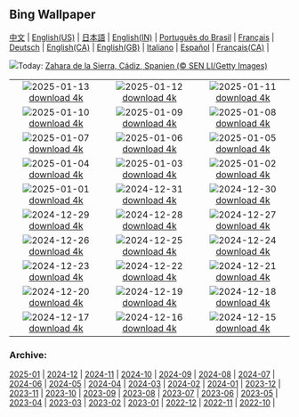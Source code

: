## Bing Wallpaper
[中文](README.md) |                     [English(US)](en-US.md) |                     [日本語](ja-JP.md) |                     [English(IN)](en-IN.md) |                     [Português do Brasil](pt-BR.md) |                     [Français](fr-FR.md) |                     [Deutsch](de-DE.md) |                     [English(CA)](en-CA.md) |                     [English(GB)](en-GB.md) |                     [Italiano](it-IT.md) |                     [Español](es-ES.md) |                     [Français(CA)](fr-CA.md) |                    

![](https://www.bing.com/th?id=OHR.CadizSpain_DE-DE6446198457_UHD.jpg&w=1000)Today: [Zahara de la Sierra, Cádiz, Spanien (© SEN LI/Getty Images)](https://www.bing.com/th?id=OHR.CadizSpain_DE-DE6446198457_UHD.jpg)

|      |      |      |
| :----: | :----: | :----: |
|![](https://www.bing.com/th?id=OHR.CoastalWales_DE-DE5918144653_UHD.jpg&pid=hp&w=384&h=216&rs=1&c=4)2025-01-13 [download 4k](https://www.bing.com/th?id=OHR.CoastalWales_DE-DE5918144653_UHD.jpg)|![](https://www.bing.com/th?id=OHR.CrescentTail_DE-DE3317267643_UHD.jpg&pid=hp&w=384&h=216&rs=1&c=4)2025-01-12 [download 4k](https://www.bing.com/th?id=OHR.CrescentTail_DE-DE3317267643_UHD.jpg)|![](https://www.bing.com/th?id=OHR.GermanyAppleOnWinterTree_DE-DE6727700722_UHD.jpg&pid=hp&w=384&h=216&rs=1&c=4)2025-01-11 [download 4k](https://www.bing.com/th?id=OHR.GermanyAppleOnWinterTree_DE-DE6727700722_UHD.jpg)|
|![](https://www.bing.com/th?id=OHR.BubbleLake_DE-DE3603764208_UHD.jpg&pid=hp&w=384&h=216&rs=1&c=4)2025-01-10 [download 4k](https://www.bing.com/th?id=OHR.BubbleLake_DE-DE3603764208_UHD.jpg)|![](https://www.bing.com/th?id=OHR.NamibiaDunes_DE-DE7496419422_UHD.jpg&pid=hp&w=384&h=216&rs=1&c=4)2025-01-09 [download 4k](https://www.bing.com/th?id=OHR.NamibiaDunes_DE-DE7496419422_UHD.jpg)|![](https://www.bing.com/th?id=OHR.GreatWallStairs_DE-DE7232445822_UHD.jpg&pid=hp&w=384&h=216&rs=1&c=4)2025-01-08 [download 4k](https://www.bing.com/th?id=OHR.GreatWallStairs_DE-DE7232445822_UHD.jpg)|
|![](https://www.bing.com/th?id=OHR.BouldersNZ_DE-DE6991214761_UHD.jpg&pid=hp&w=384&h=216&rs=1&c=4)2025-01-07 [download 4k](https://www.bing.com/th?id=OHR.BouldersNZ_DE-DE6991214761_UHD.jpg)|![](https://www.bing.com/th?id=OHR.RavennaBasilica_DE-DE6763936064_UHD.jpg&pid=hp&w=384&h=216&rs=1&c=4)2025-01-06 [download 4k](https://www.bing.com/th?id=OHR.RavennaBasilica_DE-DE6763936064_UHD.jpg)|![](https://www.bing.com/th?id=OHR.WinterLandscapeBavaria_DE-DE6496709723_UHD.jpg&pid=hp&w=384&h=216&rs=1&c=4)2025-01-05 [download 4k](https://www.bing.com/th?id=OHR.WinterLandscapeBavaria_DE-DE6496709723_UHD.jpg)|
|![](https://www.bing.com/th?id=OHR.VietnamFalls_DE-DE6165029954_UHD.jpg&pid=hp&w=384&h=216&rs=1&c=4)2025-01-04 [download 4k](https://www.bing.com/th?id=OHR.VietnamFalls_DE-DE6165029954_UHD.jpg)|![](https://www.bing.com/th?id=OHR.TolkienOxford_DE-DE5846503746_UHD.jpg&pid=hp&w=384&h=216&rs=1&c=4)2025-01-03 [download 4k](https://www.bing.com/th?id=OHR.TolkienOxford_DE-DE5846503746_UHD.jpg)|![](https://www.bing.com/th?id=OHR.ArdezSwitzerland_DE-DE7533597545_UHD.jpg&pid=hp&w=384&h=216&rs=1&c=4)2025-01-02 [download 4k](https://www.bing.com/th?id=OHR.ArdezSwitzerland_DE-DE7533597545_UHD.jpg)|
|![](https://www.bing.com/th?id=OHR.PolarBearSwim_DE-DE5203449776_UHD.jpg&pid=hp&w=384&h=216&rs=1&c=4)2025-01-01 [download 4k](https://www.bing.com/th?id=OHR.PolarBearSwim_DE-DE5203449776_UHD.jpg)|![](https://www.bing.com/th?id=OHR.BavariaNewYearsEveFireworks_DE-DE4504129944_UHD.jpg&pid=hp&w=384&h=216&rs=1&c=4)2024-12-31 [download 4k](https://www.bing.com/th?id=OHR.BavariaNewYearsEveFireworks_DE-DE4504129944_UHD.jpg)|![](https://www.bing.com/th?id=OHR.MountFieldNP_DE-DE4643713603_UHD.jpg&pid=hp&w=384&h=216&rs=1&c=4)2024-12-30 [download 4k](https://www.bing.com/th?id=OHR.MountFieldNP_DE-DE4643713603_UHD.jpg)|
|![](https://www.bing.com/th?id=OHR.BorobudurBells_DE-DE1793437311_UHD.jpg&pid=hp&w=384&h=216&rs=1&c=4)2024-12-29 [download 4k](https://www.bing.com/th?id=OHR.BorobudurBells_DE-DE1793437311_UHD.jpg)|![](https://www.bing.com/th?id=OHR.CoralTurtle_DE-DE1141048085_UHD.jpg&pid=hp&w=384&h=216&rs=1&c=4)2024-12-28 [download 4k](https://www.bing.com/th?id=OHR.CoralTurtle_DE-DE1141048085_UHD.jpg)|![](https://www.bing.com/th?id=OHR.LakeBledSnow_DE-DE0780577347_UHD.jpg&pid=hp&w=384&h=216&rs=1&c=4)2024-12-27 [download 4k](https://www.bing.com/th?id=OHR.LakeBledSnow_DE-DE0780577347_UHD.jpg)|
|![](https://www.bing.com/th?id=OHR.MouseholeXmas_DE-DE8175245850_UHD.jpg&pid=hp&w=384&h=216&rs=1&c=4)2024-12-26 [download 4k](https://www.bing.com/th?id=OHR.MouseholeXmas_DE-DE8175245850_UHD.jpg)|![](https://www.bing.com/th?id=OHR.ReindeerTrio_DE-DE1704555391_UHD.jpg&pid=hp&w=384&h=216&rs=1&c=4)2024-12-25 [download 4k](https://www.bing.com/th?id=OHR.ReindeerTrio_DE-DE1704555391_UHD.jpg)|![](https://www.bing.com/th?id=OHR.SantaSnowglobe_DE-DE7632109173_UHD.jpg&pid=hp&w=384&h=216&rs=1&c=4)2024-12-24 [download 4k](https://www.bing.com/th?id=OHR.SantaSnowglobe_DE-DE7632109173_UHD.jpg)|
|![](https://www.bing.com/th?id=OHR.FestivusCranes_DE-DE1009786321_UHD.jpg&pid=hp&w=384&h=216&rs=1&c=4)2024-12-23 [download 4k](https://www.bing.com/th?id=OHR.FestivusCranes_DE-DE1009786321_UHD.jpg)|![](https://www.bing.com/th?id=OHR.GermanyAdventWreath_DE-DE0507962655_UHD.jpg&pid=hp&w=384&h=216&rs=1&c=4)2024-12-22 [download 4k](https://www.bing.com/th?id=OHR.GermanyAdventWreath_DE-DE0507962655_UHD.jpg)|![](https://www.bing.com/th?id=OHR.SolsticeHalo_DE-DE6991258679_UHD.jpg&pid=hp&w=384&h=216&rs=1&c=4)2024-12-21 [download 4k](https://www.bing.com/th?id=OHR.SolsticeHalo_DE-DE6991258679_UHD.jpg)|
|![](https://www.bing.com/th?id=OHR.SantaClausVillage_DE-DE6517743209_UHD.jpg&pid=hp&w=384&h=216&rs=1&c=4)2024-12-20 [download 4k](https://www.bing.com/th?id=OHR.SantaClausVillage_DE-DE6517743209_UHD.jpg)|![](https://www.bing.com/th?id=OHR.SibiuRomania_DE-DE6226513054_UHD.jpg&pid=hp&w=384&h=216&rs=1&c=4)2024-12-19 [download 4k](https://www.bing.com/th?id=OHR.SibiuRomania_DE-DE6226513054_UHD.jpg)|![](https://www.bing.com/th?id=OHR.NutcrackerBallet_DE-DE4788718607_UHD.jpg&pid=hp&w=384&h=216&rs=1&c=4)2024-12-18 [download 4k](https://www.bing.com/th?id=OHR.NutcrackerBallet_DE-DE4788718607_UHD.jpg)|
|![](https://www.bing.com/th?id=OHR.ReinefjordenNorway_DE-DE5744534611_UHD.jpg&pid=hp&w=384&h=216&rs=1&c=4)2024-12-17 [download 4k](https://www.bing.com/th?id=OHR.ReinefjordenNorway_DE-DE5744534611_UHD.jpg)|![](https://www.bing.com/th?id=OHR.SalzburgSnow_DE-DE5352398270_UHD.jpg&pid=hp&w=384&h=216&rs=1&c=4)2024-12-16 [download 4k](https://www.bing.com/th?id=OHR.SalzburgSnow_DE-DE5352398270_UHD.jpg)|![](https://www.bing.com/th?id=OHR.MisurinaLake_DE-DE0931532016_UHD.jpg&pid=hp&w=384&h=216&rs=1&c=4)2024-12-15 [download 4k](https://www.bing.com/th?id=OHR.MisurinaLake_DE-DE0931532016_UHD.jpg)|


### Archive:
[2025-01](archive/de-DE/202501/README.md) | [2024-12](archive/de-DE/202412/README.md) | [2024-11](archive/de-DE/202411/README.md) | [2024-10](archive/de-DE/202410/README.md) | [2024-09](archive/de-DE/202409/README.md) | [2024-08](archive/de-DE/202408/README.md) | [2024-07](archive/de-DE/202407/README.md) | [2024-06](archive/de-DE/202406/README.md) | [2024-05](archive/de-DE/202405/README.md) | [2024-04](archive/de-DE/202404/README.md) | [2024-03](archive/de-DE/202403/README.md) | [2024-02](archive/de-DE/202402/README.md) | [2024-01](archive/de-DE/202401/README.md) | [2023-12](archive/de-DE/202312/README.md) | [2023-11](archive/de-DE/202311/README.md) | [2023-10](archive/de-DE/202310/README.md) | [2023-09](archive/de-DE/202309/README.md) | [2023-08](archive/de-DE/202308/README.md) | [2023-07](archive/de-DE/202307/README.md) | [2023-06](archive/de-DE/202306/README.md) | [2023-05](archive/de-DE/202305/README.md) | [2023-04](archive/de-DE/202304/README.md) | [2023-03](archive/de-DE/202303/README.md) | [2023-02](archive/de-DE/202302/README.md) | [2023-01](archive/de-DE/202301/README.md) | [2022-12](archive/de-DE/202212/README.md) | [2022-11](archive/de-DE/202211/README.md) | [2022-10](archive/de-DE/202210/README.md) | 